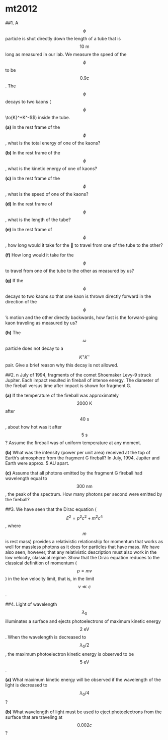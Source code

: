 # mt2012

##1.
A $$\phi$$ particle is shot directly down the length of a tube that is $$10\:\text{m}$$ long as measured in our lab. We measure the speed of the $$\phi$$ to be $$0.9c$$. The $$\phi$$ decays to two kaons ($$\phi$$\to{K}^+K^-$$) inside the tube.

**(a)** In the rest frame of the $$\phi$$, what is the total energy of one of the kaons?

**(b)** In the rest frame of the $$\phi$$, what is the kinetic energy of one of kaons?

**(c)** In the rest frame of the $$\phi$$, what is the speed of one of the kaons?

**(d)** In the rest frame of $$\phi$$, what is the length of the tube?

**(e)** In the rest frame of $$\phi$$, how long would it take for the  to travel from one of the tube to the other?

**(f)** How long would it take for the $$\phi$$ to travel from one of the tube to the other as measured by us?

**(g)** If the $$\phi$$ decays to two kaons so that one kaon is thrown directly forward in the direction of the $$\phi$$’s motion and the other directly backwards, how fast is the forward-going kaon traveling as measured by us?

**(h)** The $$\omega$$ particle does not decay to a $$K^+K^-$$ pair. Give a brief reason why this decay is not allowed.


##2.
n July of 1994, fragments of the comet Shoemaker Levy-9 struck Jupiter. Each impact resulted in fireball of intense energy. The diameter of the fireball versus time after impact is shown for fragment G. 

**(a)** If the temperature of the fireball was approximately
$$2000\:\text{K}$$ after $$40\:\text{s}$$, about how hot was it after $$5\:\text{s}$$? Assume the fireball was of uniform temperature at any moment.

**(b)** What was the intensity (power per unit area) received at the top of Earth’s atmosphere from the fragment G fireball? In July, 1994, Jupiter and Earth were approx. 5 AU apart.

**(c)** Assume that all photons emitted by the fragment G fireball had wavelength equal to $$300\:\text{nm}$$, the peak of the spectrum. How many photons per second were emitted by the fireball?


##3.
We have seen that the Dirac equation ($$E^2=p^2c^2+m^2c^4$$, where $$m$$ is rest mass) provides a relativistic relationship for momentum that works as well for massless photons as it does for particles that have mass. We have also seen, however, that any relativistic description must also work in the low velocity, classical regime. Show that the Dirac equation reduces to the classical definition of momentum ($$p=mv$$) in the low velocity limit, that is, in the limit $$v\ll{c}$$.

##4.
Light of wavelength $$\lambda_0$$ illuminates a surface and ejects photoelectrons of maximum kinetic energy $$2\:\text{eV}$$. When the wavelength is decreased to $$\lambda_0/2$$, the maximum photoelectron kinetic energy is observed to be $$5\:\text{eV}$$.

**(a)** What maximum kinetic energy will be observed if the wavelength of the light is decreased to $$\lambda_0/4$$?

**(b)** What wavelength of light must be used to eject photoelectrons from the surface that are traveling at $$0.002c$$?

